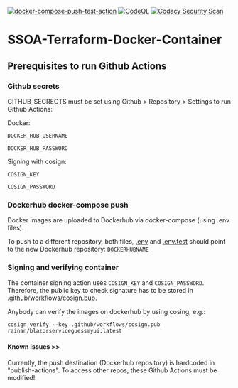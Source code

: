 [![docker-compose-push-test-action](https://github.com/rainan16/SSOA-Terraform-Docker-Container/actions/workflows/docker-publish-test.yml/badge.svg)](https://github.com/rainan16/SSOA-Terraform-Docker-Container/actions/workflows/docker-publish-test.yml)
[![CodeQL](https://github.com/rainan16/SSOA-Terraform-Docker-Container/actions/workflows/codeql-analysis.yml/badge.svg)](https://github.com/rainan16/SSOA-Terraform-Docker-Container/actions/workflows/codeql-analysis.yml)
[![Codacy Security Scan](https://github.com/rainan16/SSOA-Terraform-Docker-Container/actions/workflows/codacy-analysis.yml/badge.svg)](https://github.com/rainan16/SSOA-Terraform-Docker-Container/actions/workflows/codacy-analysis.yml)

# SSOA-Terraform-Docker-Container

## Prerequisites to run Github Actions

### Github secrets

GITHUB_SECRECTS must be set using Github > Repository > Settings to run Github Actions:

Docker:

```DOCKER_HUB_USERNAME```

```DOCKER_HUB_PASSWORD```

Signing with cosign:

```COSIGN_KEY```

```COSIGN_PASSWORD```

### Dockerhub docker-compose push

Docker images are uploaded to Dockerhub via docker-compose (using .env files).

To push to a different repository, both files, [.env](.env) and [.env.test](.env.test) should point to the new Dockerhub repository: ```DOCKERHUBNAME```

### Signing and verifying container

The container signing action uses ```COSIGN_KEY``` and ```COSIGN_PASSWORD```. Therefore, the public key to check signature has to be stored in [.github/workflows/cosign.bup](.github/workflows/cosign.bup).

Anybody can verify the images on dockerhub by using cosing, e.g.:

```console
cosign verify --key .github/workflows/cosign.pub rainan/blazorserviceguessmyui:latest
```

#### Known Issues >>

Currently, the push destination (Dockerhub repository) is hardcoded in "publish-actions". To access other repos, these Github Actions must be modified!
